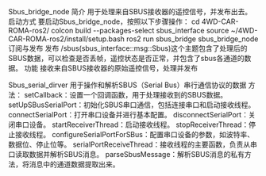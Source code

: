 Sbus_bridge_node 
简介
用于处理来自SBUS接收器的遥控信号，并发布出去。
启动方式
要启动Sbus_bridge_node，按照以下步骤操作：
cd 4WD-CAR-ROMA-ros2/
colcon build --packages-select sbus_interface
source ~/4WD-CAR-ROMA-ros2/install/setup.bash 
ros2 run sbus_bridge sbus_bridge_node
订阅与发布
发布
/sbus(sbus_interface::msg::Sbus)这个主题包含了处理后的SBUS数据，可以检查是否丢帧，遥控状态是否正常，并包含了sbus各通道的数据。
功能
接收来自SBUS接收器的原始遥控信号，处理并发布


Sbus_serial_dirver
用于操作和解析SBUS（Serial Bus）串行通信协议的数据
方法：
setCallback：设置一个回调函数，用于处理接收到的SBUS数据。
setUpSBusSerialPort：初始化SBUS串口通信，包括连接串口和启动接收线程。
connectSerialPort：打开串口设备并进行基本配置。
disconnectSerialPort：关闭串口设备。
startReceiverThread：启动接收线程。
stopReceiverThread：停止接收线程。
configureSerialPortForSBus：配置串口设备的参数，如波特率、数据位、停止位等。
serialPortReceiveThread：接收线程的主要函数，负责从串口读取数据并解析SBUS消息。
parseSbusMessage：解析SBUS消息的私有方法，将消息中的通道数据提取出来。